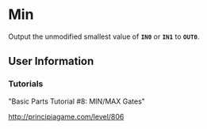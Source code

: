 # Min
Output the unmodified smallest value of **`IN0`** or **`IN1`** to **`OUT0`**.

## User Information

### Tutorials
"Basic Parts Tutorial #8: MIN/MAX Gates"

http://principiagame.com/level/806